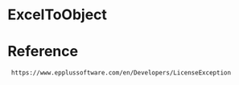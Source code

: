 # ExcelToObject




# Reference
     
     https://www.epplussoftware.com/en/Developers/LicenseException